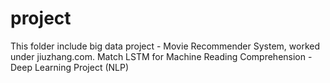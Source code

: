 # project
This folder include big data project - Movie Recommender System, worked under jiuzhang.com.
Match LSTM for Machine Reading Comprehension - Deep Learning Project (NLP)
